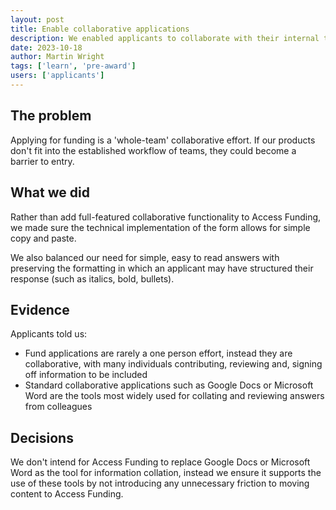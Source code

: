 ```yaml
---
layout: post
title: Enable collaborative applications
description: We enabled applicants to collaborate with their internal teams to complete their applications.
date: 2023-10-18
author: Martin Wright
tags: ['learn', 'pre-award'] 
users: ['applicants']
---
```


## The problem

Applying for funding is a 'whole-team' collaborative effort. If our products don't fit into the established workflow of teams, they could become a barrier to entry.

## What we did
Rather than add full-featured collaborative functionality to Access Funding, we made sure the technical implementation of the form allows for simple copy and paste. 

We also balanced our need for simple, easy to read answers with preserving the formatting in which an applicant may have structured their response (such as italics, bold, bullets).

## Evidence

Applicants told us:
- Fund applications are rarely a one person effort, instead they are collaborative, with many individuals contributing, reviewing and, signing off information to be included
- Standard collaborative applications such as Google Docs or Microsoft Word are the tools most widely used for collating and reviewing answers from colleagues

## Decisions
We don't intend for Access Funding to replace Google Docs or Microsoft Word as the tool for information collation, instead we ensure it supports the use of these tools by not introducing any unnecessary friction to moving content to Access Funding.